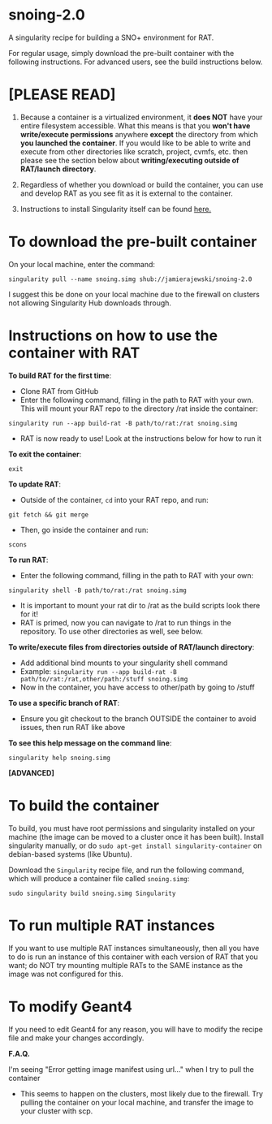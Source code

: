 # snoing-2.0
A singularity recipe for building a SNO+ environment for RAT. 

For regular usage, simply download the pre-built container with the following instructions. For advanced users, see the build instructions below. 

# [PLEASE READ]

1. Because a container is a virtualized environment, it **does NOT** have your entire filesystem accessible.
What this means is that you **won't have write/execute permissions** anywhere **except** the directory from
which **you launched the container**. If you would like to be able to write and execute from other directories
like scratch, project, cvmfs, etc. then please see the section below about **writing/executing outside of RAT/launch directory**.

2. Regardless of whether you download or build the container, you can use and develop RAT as you see fit as it is external to the container.

3. Instructions to install Singularity itself can be found [here.](https://sylabs.io/guides/3.0/user-guide/installation.html)

# To download the pre-built container
On your local machine, enter the command:

`singularity pull --name snoing.simg shub://jamierajewski/snoing-2.0`

I suggest this be done on your local machine due to the firewall on clusters not allowing Singularity Hub downloads through.

# Instructions on how to use the container with RAT

**To build RAT for the first time**:
- Clone RAT from GitHub
- Enter the following command, filling in the path to RAT with your own. This will mount your RAT repo to the directory /rat inside the container:

`singularity run --app build-rat -B path/to/rat:/rat snoing.simg`
- RAT is now ready to use! Look at the instructions below for how to run it

**To exit the container**:

`exit`

**To update RAT**:

- Outside of the container, `cd` into your RAT repo, and run:

`git fetch && git merge`
- Then, go inside the container and run:

`scons`

**To run RAT**:
- Enter the following command, filling in the path to RAT with your own:

`singularity shell -B path/to/rat:/rat snoing.simg`

- It is important to mount your rat dir to /rat as the build scripts look there for it!
- RAT is primed, now you can navigate to /rat to run things in the repository. To use other directories as well, see below.

**To write/execute files from directories outside of RAT/launch directory**:
- Add additional bind mounts to your singularity shell command
- Example:
`singularity run --app build-rat -B path/to/rat:/rat,other/path:/stuff snoing.simg`
- Now in the container, you have access to other/path by going to /stuff

**To use a specific branch of RAT**:
- Ensure you git checkout to the branch OUTSIDE the container to avoid issues, then run RAT like above

**To see this help message on the command line**:

`singularity help snoing.simg`

**[ADVANCED]**
# To build the container
To build, you must have root permissions and singularity installed on your machine (the image can be moved to a cluster once it has been built). Install singularity manually, or do `sudo apt-get install singularity-container` on debian-based systems (like Ubuntu).

Download the `Singularity` recipe file, and run the following command, which will produce a container file called `snoing.simg`:

`sudo singularity build snoing.simg Singularity`

# To run multiple RAT instances
If you want to use multiple RAT instances simultaneously, then all you have to do is run an instance of this container with each version of RAT that you want; do NOT try mounting multiple RATs to the SAME instance as the image was not configured for this.

# To modify Geant4
If you need to edit Geant4 for any reason, you will have to modify the recipe file and make your changes accordingly.

**F.A.Q.**

I'm seeing "Error getting image manifest using url..." when I try to pull the container
- This seems to happen on the clusters, most likely due to the firewall. Try pulling the container on your local machine, and transfer the image to your cluster with scp.
